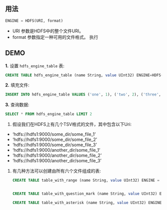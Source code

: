 ## 用法

```sql
ENGINE = HDFS(URI, format)
```

- URI 参数是HDFS中的整个文件URI。
- format 参数指定一种可用的文件格式。 执行

## DEMO

**1.** 设置 `hdfs_engine_table` 表:

```sql
CREATE TABLE hdfs_engine_table (name String, value UInt32) ENGINE=HDFS('hdfs://hdfs1:9000/other_storage', 'TSV')

```

**2.** 填充文件:

```sql
INSERT INTO hdfs_engine_table VALUES ('one', 1), ('two', 2), ('three', 3)

```

**3.** 查询数据:

```sql
SELECT * FROM hdfs_engine_table LIMIT 2

```





1. 假设我们在HDFS上有几个TSV格式的文件，其中包含以下Uri:

- ‘hdfs://hdfs1:9000/some_dir/some_file_1’
- ‘hdfs://hdfs1:9000/some_dir/some_file_2’
- ‘hdfs://hdfs1:9000/some_dir/some_file_3’
- ‘hdfs://hdfs1:9000/another_dir/some_file_1’
- ‘hdfs://hdfs1:9000/another_dir/some_file_2’
- ‘hdfs://hdfs1:9000/another_dir/some_file_3’

1. 有几种方法可以创建由所有六个文件组成的表:

   ```sql
   CREATE TABLE table_with_range (name String, value UInt32) ENGINE = HDFS('hdfs://hdfs1:9000/{some,another}_dir/some_file_{1..3}', 'TSV')
   
   
   CREATE TABLE table_with_question_mark (name String, value UInt32) ENGINE = HDFS('hdfs://hdfs1:9000/{some,another}_dir/some_file_?', 'TSV')
   
   CREATE TABLE table_with_asterisk (name String, value UInt32) ENGINE = HDFS('hdfs://hdfs1:9000/{some,another}_dir/*', 'TSV')
   
   ```

   
